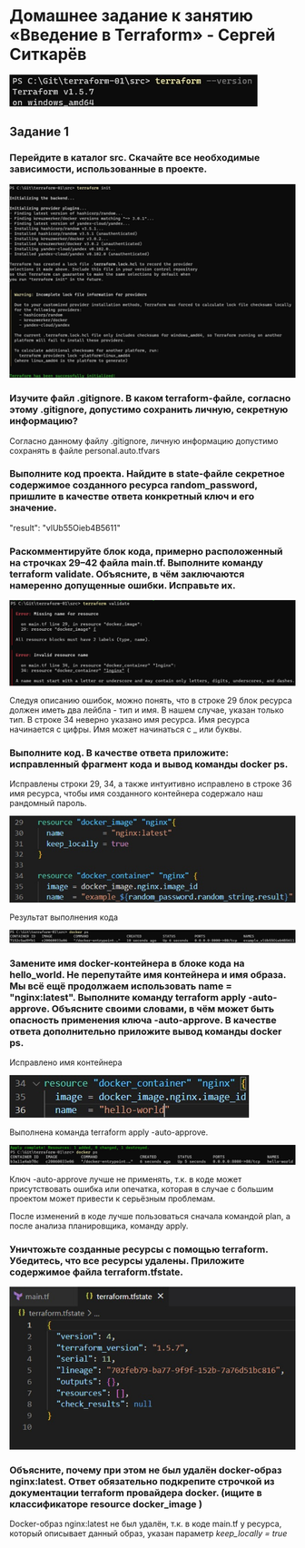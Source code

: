 # Домашнее задание к занятию «Введение в Terraform» - Сергей Ситкарёв

![Задание0](https://github.com/SSitkarev/terraform-01/blob/main/img/0.jpg)

## Задание 1

### Перейдите в каталог src. Скачайте все необходимые зависимости, использованные в проекте.

![Задание1](https://github.com/SSitkarev/terraform-01/blob/main/img/1.jpg)

### Изучите файл .gitignore. В каком terraform-файле, согласно этому .gitignore, допустимо сохранить личную, секретную информацию?

Согласно данному файлу .gitignore, личную информацию допустимо сохранять в файле personal.auto.tfvars

### Выполните код проекта. Найдите в state-файле секретное содержимое созданного ресурса random_password, пришлите в качестве ответа конкретный ключ и его значение.

"result": "vlUb55Oieb4B5611"

### Раскомментируйте блок кода, примерно расположенный на строчках 29–42 файла main.tf. Выполните команду terraform validate. Объясните, в чём заключаются намеренно допущенные ошибки. Исправьте их.

![Задание1](https://github.com/SSitkarev/terraform-01/blob/main/img/2.jpg)

Следуя описанию ошибок, можно понять, что в строке 29 блок ресурса должен иметь два лейбла - тип и имя. В нашем случае, указан только тип. В строке 34 неверно указано имя ресурса. Имя ресурса начинается с цифры. Имя может начинаться с _ или буквы. 

### Выполните код. В качестве ответа приложите: исправленный фрагмент кода и вывод команды docker ps.

Исправлены строки 29, 34, а также интуитивно исправлено в строке 36 имя ресурса, чтобы имя созданного контейнера содержало наш рандомный пароль.

![Задание1](https://github.com/SSitkarev/terraform-01/blob/main/img/3.jpg)

Результат выполнения кода

![Задание1](https://github.com/SSitkarev/terraform-01/blob/main/img/4.jpg)

### Замените имя docker-контейнера в блоке кода на hello_world. Не перепутайте имя контейнера и имя образа. Мы всё ещё продолжаем использовать name = "nginx:latest". Выполните команду terraform apply -auto-approve. Объясните своими словами, в чём может быть опасность применения ключа -auto-approve. В качестве ответа дополнительно приложите вывод команды docker ps.

Исправлено имя контейнера

![Задание1](https://github.com/SSitkarev/terraform-01/blob/main/img/5.jpg)

Выполнена команда terraform apply -auto-approve. 

![Задание1](https://github.com/SSitkarev/terraform-01/blob/main/img/6.jpg)

Ключ -auto-approve лучше не применять, т.к. в коде может присутствовать ошибка или опечатка, которая в случае с большим проектом может привести к серьёзным проблемам. 

После изменений в коде лучше пользоваться сначала командой plan, а после анализа планировщика, команду apply.

### Уничтожьте созданные ресурсы с помощью terraform. Убедитесь, что все ресурсы удалены. Приложите содержимое файла terraform.tfstate.

![Задание1](https://github.com/SSitkarev/terraform-01/blob/main/img/7.jpg)

### Объясните, почему при этом не был удалён docker-образ nginx:latest. Ответ обязательно подкрепите строчкой из документации terraform провайдера docker. (ищите в классификаторе resource docker_image )

Docker-образ nginx:latest не был удалён, т.к. в коде main.tf у ресурса, который описывает данный образ, указан параметр *keep_locally = true*